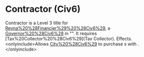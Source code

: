 # Contractor (Civ6)

Contractor is a Level 3 title for [Reyna%20%28Financier%29%20%28Civ6%29](Reyna), a [Governor%20%28Civ6%29](Governor) in "". It requires [Tax%20Collector%20%28Civ6%29](Tax Collector).
Effects.
&lt;onlyinclude&gt;Allows [City%20%28Civ6%29](city) to purchase s with .&lt;/onlyinclude&gt;